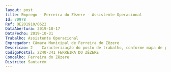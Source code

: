 ```yaml
--- 
layout: post
title: Emprego - Ferreira do Zêzere - Assistente Operacional
Id: 70978
Ref: OE201910/0622
DataAbertura: 2019-10-17
DataFecho: 2019-10-31
Trabalho: Assistente Operacional
Empregador: Câmara Municipal de Ferreira do Zêzere
Descricao: 2 	Caracterização do posto de trabalho, conforme mapa de pessoal para o ano de 2019   Instala, conserva, repara e afina aparelhagem e circuitos elétricos de veículos automóveis e similares  executa as tarefas fundamentais do eletricista em geral, mas em atenção às instalações elétricas de veículos automóveis, o que requer conhecimentos específicos  utiliza condutores adequados e instala circuitos e aparelhagem elétrica, tais como de sinalização acústica e luminosa, aquecimento, iluminação interior e exterior, ignição do combustível, de arranque do motor e de geração, acumulação e distribuição da energia elétrica  localiza e determina as deficiências de instalação e de funcionamento e substitui ou repara platinados, reguladores de tensão, claxons, faróis, motores de arranque ou outros componentes elétricos avariados  ensaia os diversos circuitos e aparelhagem e realiza as afinações necessárias ao seu correto funcionamento.
CodigoPostal: 2240-341 FERREIRA DO ZÊZERE
Concelho: Ferreira do Zêzere
Distrito: Santarém
--- 
```

